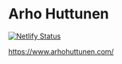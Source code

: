# Arho Huttunen

[![Netlify Status](https://api.netlify.com/api/v1/badges/22769f3c-b1fb-4a15-9dce-786ed3785edf/deploy-status)](https://app.netlify.com/sites/arhohuttunen/deploys)

https://www.arhohuttunen.com/
